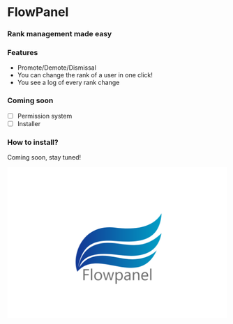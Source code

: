 

# FlowPanel
### Rank management made easy


### Features
* Promote/Demote/Dismissal
* You can change the rank of a user in one click!
* You see a log of every rank change

 ### Coming soon
- [ ] Permission system
- [ ]  Installer

### How to install?
Coming soon, stay tuned!


![Logo](https://github.com/Mohagames205/flowpanel/blob/master/foto/jhbi.png)

